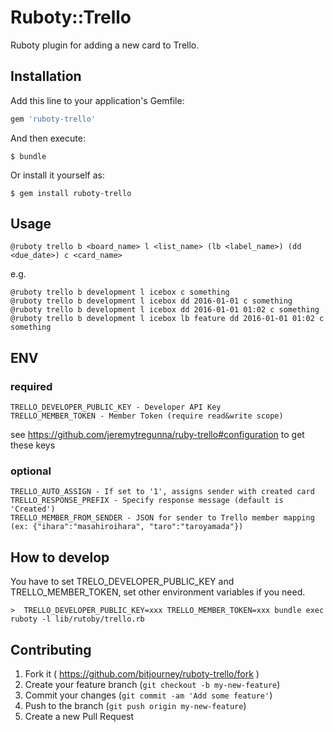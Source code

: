 # Ruboty::Trello

Ruboty plugin for adding a new card to Trello.

## Installation

Add this line to your application's Gemfile:

```ruby
gem 'ruboty-trello'
```

And then execute:

    $ bundle

Or install it yourself as:

    $ gem install ruboty-trello

## Usage

```
@ruboty trello b <board_name> l <list_name> (lb <label_name>) (dd <due_date>) c <card_name>
```

e.g.


```
@ruboty trello b development l icebox c something
@ruboty trello b development l icebox dd 2016-01-01 c something
@ruboty trello b development l icebox dd 2016-01-01 01:02 c something
@ruboty trello b development l icebox lb feature dd 2016-01-01 01:02 c something
```


## ENV

### required

```
TRELLO_DEVELOPER_PUBLIC_KEY - Developer API Key
TRELLO_MEMBER_TOKEN - Member Token (require read&write scope)
```

see https://github.com/jeremytregunna/ruby-trello#configuration to get these keys

### optional

```
TRELLO_AUTO_ASSIGN - If set to '1', assigns sender with created card
TRELLO_RESPONSE_PREFIX - Specify response message (default is 'Created')
TRELLO_MEMBER_FROM_SENDER - JSON for sender to Trello member mapping (ex: {"ihara":"masahiroihara", "taro":"taroyamada"})
```

## How to develop

You have to set TRELO_DEVELOPER_PUBLIC_KEY and TRELLO_MEMBER_TOKEN, set other environment variables if you need. 
```
>  TRELLO_DEVELOPER_PUBLIC_KEY=xxx TRELLO_MEMBER_TOKEN=xxx bundle exec ruboty -l lib/rutoby/trello.rb
```

## Contributing

1. Fork it ( https://github.com/bitjourney/ruboty-trello/fork )
2. Create your feature branch (`git checkout -b my-new-feature`)
3. Commit your changes (`git commit -am 'Add some feature'`)
4. Push to the branch (`git push origin my-new-feature`)
5. Create a new Pull Request

